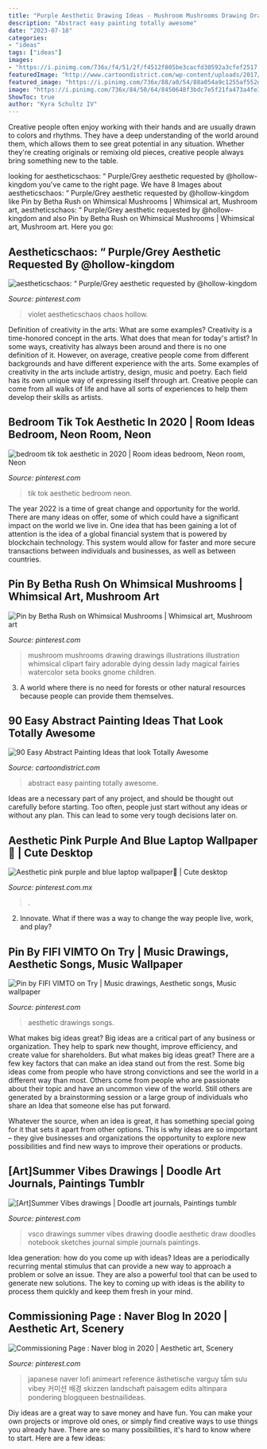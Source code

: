 ```yaml
---
title: "Purple Aesthetic Drawing Ideas - Mushroom Mushrooms Drawing Drawings Illustrations Illustration Whimsical Clipart Fairy Adorable Dying Dessin Lady Magical Fairies Watercolor Seta Books Gnome Children"
description: "Abstract easy painting totally awesome"
date: "2023-07-18"
categories:
- "ideas"
tags: ["ideas"]
images:
- "https://i.pinimg.com/736x/f4/51/2f/f4512f805be3cacfd30592a3cfef2517.jpg"
featuredImage: "http://www.cartoondistrict.com/wp-content/uploads/2017/06/Easy-Abstract-Painting-Ideas00015-1.jpg"
featured_image: "https://i.pinimg.com/736x/88/a0/54/88a054a9c1255af552df53e2cd3c0331.jpg"
image: "https://i.pinimg.com/736x/84/50/64/8450648f3bdc7e5f21fa473a4fe320db.jpg"
ShowToc: true
author: "Kyra Schultz IV"
---
```



Creative people often enjoy working with their hands and are usually drawn to colors and rhythms. They have a deep understanding of the world around them, which allows them to see great potential in any situation. Whether they're creating originals or remixing old pieces, creative people always bring something new to the table.

	

		
looking for aestheticschaos: “ Purple/Grey aesthetic requested by @hollow-kingdom you've came to the right page. We have 8 Images about aestheticschaos: “ Purple/Grey aesthetic requested by @hollow-kingdom like Pin by Betha Rush on Whimsical Mushrooms | Whimsical art, Mushroom art, aestheticschaos: “ Purple/Grey aesthetic requested by @hollow-kingdom and also Pin by Betha Rush on Whimsical Mushrooms | Whimsical art, Mushroom art. Here you go:
		
    
## Aestheticschaos: “ Purple/Grey Aesthetic Requested By @hollow-kingdom

<img loading=lazy src="https://i.pinimg.com/736x/25/dd/5e/25dd5e5d27085c84e60b536daa7d4c21--aesthetics-lavender.jpg" onerror="this.onerror=null;this.src='https://tse1.mm.bing.net/th?id=OIP.QSXAiDAG2q_dYLSZ60KKvQHaL3&amp;pid=15.1';" alt="aestheticschaos: “ Purple/Grey aesthetic requested by @hollow-kingdom">

_Source: pinterest.com_

>violet aestheticschaos chaos hollow. 

	

Definition of creativity in the arts: What are some examples?
Creativity is a time-honored concept in the arts. What does that mean for today's artist? In some ways, creativity has always been around and there is no one definition of it. However, on average, creative people come from different backgrounds and have different experience with the arts. 
Some examples of creativity in the arts include artistry, design, music and poetry. Each field has its own unique way of expressing itself through art. Creative people can come from all walks of life and have all sorts of experiences to help them develop their skills as artists.

    
## Bedroom Tik Tok Aesthetic In 2020 | Room Ideas Bedroom, Neon Room, Neon

<img loading=lazy src="https://i.pinimg.com/736x/3c/55/12/3c55128b1214ee1fea28b89dd570eaf8.jpg" onerror="this.onerror=null;this.src='https://tse1.mm.bing.net/th?id=OIP.TCDJ5uSqgy4Imfoip2dDogAAAA&amp;pid=15.1';" alt="bedroom tik tok aesthetic in 2020 | Room ideas bedroom, Neon room, Neon">

_Source: pinterest.com_

>tik tok aesthetic bedroom neon. 

	

The year 2022 is a time of great change and opportunity for the world. There are many ideas on offer, some of which could have a significant impact on the world we live in. One idea that has been gaining a lot of attention is the idea of a global financial system that is powered by blockchain technology. This system would allow for faster and more secure transactions between individuals and businesses, as well as between countries.

    
## Pin By Betha Rush On Whimsical Mushrooms | Whimsical Art, Mushroom Art

<img loading=lazy src="https://i.pinimg.com/736x/f4/51/2f/f4512f805be3cacfd30592a3cfef2517.jpg" onerror="this.onerror=null;this.src='https://tse1.mm.bing.net/th?id=OIP.Ct9CCBwI_D7QOrHc0WeMrwHaKt&amp;pid=15.1';" alt="Pin by Betha Rush on Whimsical Mushrooms | Whimsical art, Mushroom art">

_Source: pinterest.com_

>mushroom mushrooms drawing drawings illustrations illustration whimsical clipart fairy adorable dying dessin lady magical fairies watercolor seta books gnome children. 

	

3. A world where there is no need for forests or other natural resources because people can provide them themselves. 

    
## 90 Easy Abstract Painting Ideas That Look Totally Awesome

<img loading=lazy src="http://www.cartoondistrict.com/wp-content/uploads/2017/06/Easy-Abstract-Painting-Ideas00015-1.jpg" onerror="this.onerror=null;this.src='https://tse2.mm.bing.net/th?id=OIP.7n49ygCZCDJ7eYvFfbiJMQHaLT&amp;pid=15.1';" alt="90 Easy Abstract Painting Ideas that look Totally Awesome">

_Source: cartoondistrict.com_

>abstract easy painting totally awesome. 

	

Ideas are a necessary part of any project, and should be thought out carefully before starting. Too often, people just start without any ideas or without any plan. This can lead to some very tough decisions later on.

    
## Aesthetic Pink Purple And Blue Laptop Wallpaper🥰 | Cute Desktop

<img loading=lazy src="https://i.pinimg.com/736x/88/a0/54/88a054a9c1255af552df53e2cd3c0331.jpg" onerror="this.onerror=null;this.src='https://tse1.mm.bing.net/th?id=OIP.tyZ3UtIe72Lt_XdLg9Q42QHaEI&amp;pid=15.1';" alt="Aesthetic pink purple and blue laptop wallpaper🥰 | Cute desktop">

_Source: pinterest.com.mx_

>. 

	

2. Innovate. What if there was a way to change the way people live, work, and play?

    
## Pin By FIFI VIMTO On Try | Music Drawings, Aesthetic Songs, Music Wallpaper

<img loading=lazy src="https://i.pinimg.com/736x/84/50/64/8450648f3bdc7e5f21fa473a4fe320db.jpg" onerror="this.onerror=null;this.src='https://tse1.mm.bing.net/th?id=OIP._m4YUVcnJ5crDvUZ3Ig-FgHaJ3&amp;pid=15.1';" alt="Pin by FIFI VIMTO on Try | Music drawings, Aesthetic songs, Music wallpaper">

_Source: pinterest.com_

>aesthetic drawings songs. 

	

What makes big ideas great?
Big ideas are a critical part of any business or organization. They help to spark new thought, improve efficiency, and create value for shareholders. But what makes big ideas great? There are a few key factors that can make an idea stand out from the rest.
Some big ideas come from people who have strong convictions and see the world in a different way than most. Others come from people who are passionate about their topic and have an uncommon view of the world. Still others are generated by a brainstorming session or a large group of individuals who share an Idea that someone else has put forward.

Whatever the source, when an idea is great, it has something special going for it that sets it apart from other options. This is why ideas are so important – they give businesses and organizations the opportunity to explore new possibilities and find new ways to improve their operations or products.

    
## [Art]Summer Vibes Drawings | Doodle Art Journals, Paintings Tumblr

<img loading=lazy src="https://i.pinimg.com/736x/42/6b/e3/426be3c4b6c2bb74f3adfd2995b9937d.jpg" onerror="this.onerror=null;this.src='https://tse1.mm.bing.net/th?id=OIP.IOnvInW5Ncctvl5zXdyJ2AAAAA&amp;pid=15.1';" alt="[Art]Summer Vibes drawings | Doodle art journals, Paintings tumblr">

_Source: pinterest.com_

>vsco drawings summer vibes drawing doodle aesthetic draw doodles notebook sketches journal simple journals paintings. 

	

Idea generation: how do you come up with ideas?
Ideas are a periodically recurring mental stimulus that can provide a new way to approach a problem or solve an issue. They are also a powerful tool that can be used to generate new solutions. The key to coming up with ideas is the ability to process them quickly and keep them fresh in your mind.

    
## Commissioning Page : Naver Blog In 2020 | Aesthetic Art, Scenery

<img loading=lazy src="https://i.pinimg.com/736x/fc/b7/13/fcb7133dc28dc95efb833cf35c244a41.jpg" onerror="this.onerror=null;this.src='https://tse2.mm.bing.net/th?id=OIP.LOhAb3XDakP4zr-gSC3F2AAAAA&amp;pid=15.1';" alt="Commissioning Page : Naver blog in 2020 | Aesthetic art, Scenery">

_Source: pinterest.com_

>japanese naver lofi animeart reference ästhetische varguy tầm sưu vibey 커미션 배경 skizzen landschaft paisagem edits altinpara pondering blogqueen bestnailideas. 

	

Diy ideas are a great way to save money and have fun. You can make your own projects or improve old ones, or simply find creative ways to use things you already have. There are so many possibilities, it's hard to know where to start. Here are a few ideas:

